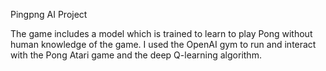 Pingpng
AI Project

The game includes a model which is trained to learn to play Pong without human knowledge of the game. I used the OpenAI gym to run and interact with the Pong Atari game and the
deep Q-learning algorithm. 
